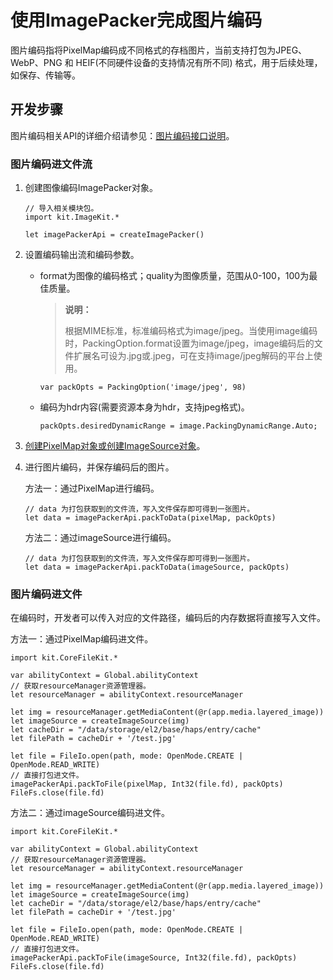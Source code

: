 # 使用ImagePacker完成图片编码

图片编码指将PixelMap编码成不同格式的存档图片，当前支持打包为JPEG、WebP、PNG 和 HEIF(不同硬件设备的支持情况有所不同) 格式，用于后续处理，如保存、传输等。

## 开发步骤

图片编码相关API的详细介绍请参见：[图片编码接口说明](../../../../reference/source_zh_cn/ImageKit/cj-apis-image.md#class-imagepacker)。

### 图片编码进文件流

1. 创建图像编码ImagePacker对象。

    <!-- compile -->

    ```cangjie
    // 导入相关模块包。
    import kit.ImageKit.*

    let imagePackerApi = createImagePacker()
    ```

2. 设置编码输出流和编码参数。

    - format为图像的编码格式；quality为图像质量，范围从0-100，100为最佳质量。

        > **说明：**
        >
        > 根据MIME标准，标准编码格式为image/jpeg。当使用image编码时，PackingOption.format设置为image/jpeg，image编码后的文件扩展名可设为.jpg或.jpeg，可在支持image/jpeg解码的平台上使用。

        <!-- compile -->

        ```cangjie
        var packOpts = PackingOption('image/jpeg', 98)
        ```

    - 编码为hdr内容(需要资源本身为hdr，支持jpeg格式)。

        <!-- compile -->

        ```cangjie
        packOpts.desiredDynamicRange = image.PackingDynamicRange.Auto;
        ```

3. [创建PixelMap对象或创建ImageSource对象](./cj-image-decoding.md)。

4. 进行图片编码，并保存编码后的图片。

    方法一：通过PixelMap进行编码。

    <!-- compile -->

    ```cangjie
    // data 为打包获取到的文件流，写入文件保存即可得到一张图片。
    let data = imagePackerApi.packToData(pixelMap, packOpts)
    ```

    方法二：通过imageSource进行编码。

    <!-- compile -->

    ```cangjie
    // data 为打包获取到的文件流，写入文件保存即可得到一张图片。
    let data = imagePackerApi.packToData(imageSource, packOpts)
    ```

### 图片编码进文件

在编码时，开发者可以传入对应的文件路径，编码后的内存数据将直接写入文件。

方法一：通过PixelMap编码进文件。

<!-- compile -->

```cangjie
import kit.CoreFileKit.*

var abilityContext = Global.abilityContext
// 获取resourceManager资源管理器。
let resourceManager = abilityContext.resourceManager   
        
let img = resourceManager.getMediaContent(@r(app.media.layered_image))
let imageSource = createImageSource(img)
let cacheDir = "/data/storage/el2/base/haps/entry/cache"
let filePath = cacheDir + '/test.jpg'

let file = FileIo.open(path, mode: OpenMode.CREATE | OpenMode.READ_WRITE)
// 直接打包进文件。
imagePackerApi.packToFile(pixelMap, Int32(file.fd), packOpts)
FileFs.close(file.fd)
```

方法二：通过imageSource编码进文件。

<!-- compile -->

```cangjie
import kit.CoreFileKit.*

var abilityContext = Global.abilityContext
// 获取resourceManager资源管理器。
let resourceManager = abilityContext.resourceManager   
        
let img = resourceManager.getMediaContent(@r(app.media.layered_image))
let imageSource = createImageSource(img)
let cacheDir = "/data/storage/el2/base/haps/entry/cache"
let filePath = cacheDir + '/test.jpg'

let file = FileIo.open(path, mode: OpenMode.CREATE | OpenMode.READ_WRITE)
// 直接打包进文件。
imagePackerApi.packToFile(imageSource, Int32(file.fd), packOpts)
FileFs.close(file.fd)
```
